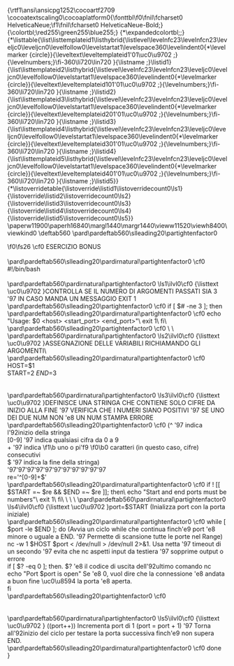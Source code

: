 {\rtf1\ansi\ansicpg1252\cocoartf2709
\cocoatextscaling0\cocoaplatform0{\fonttbl\f0\fnil\fcharset0 HelveticaNeue;\f1\fnil\fcharset0 HelveticaNeue-Bold;}
{\colortbl;\red255\green255\blue255;}
{\*\expandedcolortbl;;}
{\*\listtable{\list\listtemplateid1\listhybrid{\listlevel\levelnfc23\levelnfcn23\leveljc0\leveljcn0\levelfollow0\levelstartat1\levelspace360\levelindent0{\*\levelmarker \{circle\}}{\leveltext\leveltemplateid1\'01\uc0\u9702 ;}{\levelnumbers;}\fi-360\li720\lin720 }{\listname ;}\listid1}
{\list\listtemplateid2\listhybrid{\listlevel\levelnfc23\levelnfcn23\leveljc0\leveljcn0\levelfollow0\levelstartat1\levelspace360\levelindent0{\*\levelmarker \{circle\}}{\leveltext\leveltemplateid101\'01\uc0\u9702 ;}{\levelnumbers;}\fi-360\li720\lin720 }{\listname ;}\listid2}
{\list\listtemplateid3\listhybrid{\listlevel\levelnfc23\levelnfcn23\leveljc0\leveljcn0\levelfollow0\levelstartat1\levelspace360\levelindent0{\*\levelmarker \{circle\}}{\leveltext\leveltemplateid201\'01\uc0\u9702 ;}{\levelnumbers;}\fi-360\li720\lin720 }{\listname ;}\listid3}
{\list\listtemplateid4\listhybrid{\listlevel\levelnfc23\levelnfcn23\leveljc0\leveljcn0\levelfollow0\levelstartat1\levelspace360\levelindent0{\*\levelmarker \{circle\}}{\leveltext\leveltemplateid301\'01\uc0\u9702 ;}{\levelnumbers;}\fi-360\li720\lin720 }{\listname ;}\listid4}
{\list\listtemplateid5\listhybrid{\listlevel\levelnfc23\levelnfcn23\leveljc0\leveljcn0\levelfollow0\levelstartat1\levelspace360\levelindent0{\*\levelmarker \{circle\}}{\leveltext\leveltemplateid401\'01\uc0\u9702 ;}{\levelnumbers;}\fi-360\li720\lin720 }{\listname ;}\listid5}}
{\*\listoverridetable{\listoverride\listid1\listoverridecount0\ls1}{\listoverride\listid2\listoverridecount0\ls2}{\listoverride\listid3\listoverridecount0\ls3}{\listoverride\listid4\listoverridecount0\ls4}{\listoverride\listid5\listoverridecount0\ls5}}
\paperw11900\paperh16840\margl1440\margr1440\vieww11520\viewh8400\viewkind0
\deftab560
\pard\pardeftab560\slleading20\partightenfactor0

\f0\fs26 \cf0 ESERCIZIO BONUS \
\
\pard\pardeftab560\slleading20\pardirnatural\partightenfactor0
\cf0 #!/bin/bash\
\
\pard\pardeftab560\pardirnatural\partightenfactor0
\ls1\ilvl0\cf0 {\listtext	\uc0\u9702 	}CONTROLLA SE IL NUMERO DI ARGOMENTI PASSATI SIA 3 \'97 IN CASO MANDA UN MESSAGGIO EXIT 1 \
\pard\pardeftab560\slleading20\partightenfactor0
\cf0      if [ $# -ne 3 ]; then\
\pard\pardeftab560\slleading20\pardirnatural\partightenfactor0
\cf0       echo "Usage: $0 <host> <start_port> <end_port>"\
      exit 1\
     fi\
\pard\pardeftab560\slleading20\partightenfactor0
\cf0 \
\
\pard\pardeftab560\pardirnatural\partightenfactor0
\ls2\ilvl0\cf0 {\listtext	\uc0\u9702 	}ASSEGNAZIONE DELLE VARIABILI RICHIAMANDO GLI ARGOMENTI\
\pard\pardeftab560\slleading20\pardirnatural\partightenfactor0
\cf0       HOST=$1\
      START=$2\
      END=$3\
\
\
\pard\pardeftab560\pardirnatural\partightenfactor0
\ls3\ilvl0\cf0 {\listtext	\uc0\u9702 	}DEFINISCE UNA STRINGA CHE CONTIENE SOLO CIFRE DA INIZIO ALLA FINE \'97 VERIFICA CHE I NUMERI SIANO POSITIVI \'97 SE UNO DEI DUE NUM NON \'e8 UN NUM STAMPA ERRORE \
\pard\pardeftab560\slleading20\partightenfactor0
\cf0 (^ \'97 indica l\'92inizio della stringa\
	[0-9] \'97 indica qualsiasi cifra da 0 a 9\
	+ \'97 indica 
\f1\b uno o pi\'f9
\f0\b0  caratteri (in questo caso, cifre) consecutivi\
	$ \'97 indica la fine della stringa)\
\'97\'97\'97\'97\'97\'97\'97\'97\'97\'97\'97 \
      re='^[0-9]+$'\
\pard\pardeftab560\slleading20\pardirnatural\partightenfactor0
\cf0       if ! [[ $START =~ $re && $END =~ $re ]]; then\
         echo "Start and end ports must be numbers"\
         exit 1\
     fi\
\
\
\
\pard\pardeftab560\pardirnatural\partightenfactor0
\ls4\ilvl0\cf0 {\listtext	\uc0\u9702 	}port=$START    						(Inializza port con la porta iniziale)  \
\pard\pardeftab560\slleading20\pardirnatural\partightenfactor0
\cf0       while [ $port -le $END ]; do				(Avvia un ciclo while che continua finch\'e9 port \'e8 minore o uguale a END. \'97 Permette di scansione tutte le porte nel Range)\
        nc -w 1 $HOST $port < /dev/null > /dev/null 2>&1.      	  Usa netta \'97 timeout di un secondo \'97 evita che nc aspetti input da testiera \'97 sopprime output o errore \
        if [ $? -eq 0 ]; then. 					$? \'e8 il codice di uscita dell\'92ultimo comando nc \
          echo "Port $port is open"			Se \'e8 0, vuol dire che la connessione \'e8 andata a buon fine \uc0\u8594  la porta \'e8 aperta.\
        fi\
\pard\pardeftab560\slleading20\partightenfactor0
\cf0 \
\
\
\pard\pardeftab560\pardirnatural\partightenfactor0
\ls5\ilvl0\cf0 {\listtext	\uc0\u9702 	}  ((port++))				Incrementa port di 1 (port = port + 1) \'97 Torna all\'92inizio del ciclo per testare la porta successiva finch\'e9 non supera END.\
\pard\pardeftab560\slleading20\pardirnatural\partightenfactor0
\cf0       done\
}